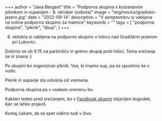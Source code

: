 +++
author = "Jana Bergant"
title = "Podporna skupina s kostanjevim piknikom in supanjem - 8. okrober (sobota)"
image = "img/novice/gradisko-jezero.jpg"
date = "2022-09-14"
description = "V semptembru si vabljena na online podporno skupino za mamice"
keywords = ""
tags = [
    "podporna skupina",
    "piknik",
    "dsup",
]
+++

8. oktobra si vabljena na podporno skupino v hišico nad Gradiškim jezerom pri Lukovici.

Dobimo se ob 9:15 na parkirišču in gremo skupaj proti hišici. Tema srečanja še ni znana :)

Po skupini bo organiziran piknik. Vse, ki imamo sup, pa se spustimo še v vodo. 

<!--more-->

Piknik in supanje sta odvisna od vremena.

Podporna skupina pa v vsakem vremenu bo.

Kakšen teden pred srečanjem, bo v [Facebook skupini](https://www.facebook.com/groups/467001988199005) objavljen dogodek, kjer se lahko prijaviš.


Komaj čakam, da se spet vidimo tudi v živo.






